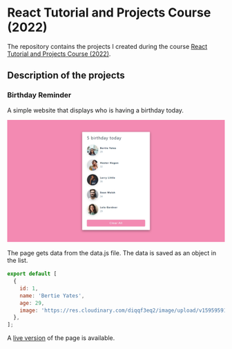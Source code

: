 #  React Tutorial and Projects Course (2022)

The repository contains the projects I created during the course [React Tutorial and Projects Course (2022)](https://www.udemy.com/course/react-tutorial-and-projects-course/learn/lecture/22580994#content).

## Description of the projects

### Birthday Reminder
A simple website that displays who is having a birthday today.

![clipboard.png](eGpp044og-clipboard.png)

The page gets data from the data.js file. The data is saved as an object in the list.

``` js
export default [
  {
    id: 1,
    name: 'Bertie Yates',
    age: 29,
    image: 'https://res.cloudinary.com/diqqf3eq2/image/upload/v1595959131/person-2_ipcjws.jpg',
  },
];
```

A [live version](https://petitoff-birthday-reminder.netlify.app/) of the page is available.